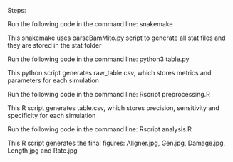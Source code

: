 Steps:

Run the following code in the command line:
snakemake

This snakemake uses parseBamMito.py script to generate all stat files and they are stored in the stat folder

Run the following code in the command line:
python3 table.py

This python script generates raw_table.csv, which stores metrics and parameters for each simulation

Run the following code in the command line:
Rscript preprocessing.R

This R script generates table.csv, which stores precision, sensitivity and specificity for each simulation

Run the following code in the command line:
Rscript analysis.R

This R script generates the final figures: Aligner.jpg, Gen.jpg, Damage.jpg, Length.jpg and Rate.jpg

